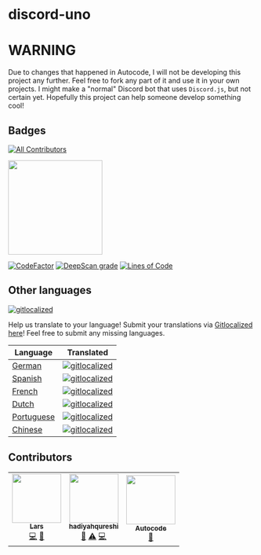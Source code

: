 # discord-uno

# WARNING
Due to changes that happened in Autocode, I will not be developing this project any further. Feel free to fork any part of it and use it in your own projects. I might make a "normal" Discord bot that uses `Discord.js`, but not certain yet. Hopefully this project can help someone develop something cool!

## Badges
<!-- ALL-CONTRIBUTORS-BADGE:START - Do not remove or modify this section -->
[![All Contributors](https://img.shields.io/badge/all_contributors-3-orange.svg?style=flat-square)](#contributors-)
<!-- ALL-CONTRIBUTORS-BADGE:END -->

[<img src="https://open.autocode.com/static/images/open.svg?" width="192">](https://open.autocode.com/) <!--https://autocode.com/mp/?fork=github%3Alarssieboy18%2Fdiscord-uno-->

[![CodeFactor](https://www.codefactor.io/repository/github/larssieboy18/discord-uno/badge)](https://www.codefactor.io/repository/github/larssieboy18/discord-uno)
[![DeepScan grade](https://deepscan.io/api/teams/18640/projects/22229/branches/653932/badge/grade.svg)](https://deepscan.io/dashboard#view=project&tid=18640&pid=22229&bid=653932)
[![Lines of Code](https://sonarcloud.io/api/project_badges/measure?project=larssieboy18_discord-uno&metric=ncloc)](https://sonarcloud.io/summary/new_code?id=larssieboy18_discord-uno)

## Other languages
[![gitlocalized ](https://gitlocalize.com/repo/7956/whole_project/badge.svg)](https://gitlocalize.com/repo/7956/whole_project?utm_source=badge)

Help us translate to your language! Submit your translations via [Gitlocalized here](https://gitlocalize.com/repo/7956)! Feel free to submit any missing languages.

| Language | Translated |
| ----------- | ----------- |
| [German](https://github.com/larssieboy18/discord-uno/blob/main/locale/de) | [![gitlocalized ](https://gitlocalize.com/repo/7956/de/badge.svg)](https://gitlocalize.com/repo/7956/de?utm_source=badge) |
| [Spanish](https://github.com/larssieboy18/discord-uno/blob/main/locale/es) | [![gitlocalized ](https://gitlocalize.com/repo/7956/es/badge.svg)](https://gitlocalize.com/repo/7956/es?utm_source=badge) |
| [French](https://github.com/larssieboy18/discord-uno/blob/main/locale/fr) | [![gitlocalized ](https://gitlocalize.com/repo/7956/fr/badge.svg)](https://gitlocalize.com/repo/7956/fr?utm_source=badge) |
| [Dutch](https://github.com/larssieboy18/discord-uno/blob/main/locale/nl) | [![gitlocalized ](https://gitlocalize.com/repo/7956/nl/badge.svg)](https://gitlocalize.com/repo/7956/nl?utm_source=badge) |
| [Portuguese](https://github.com/larssieboy18/discord-uno/blob/main/locale/pt) | [![gitlocalized ](https://gitlocalize.com/repo/7956/pt/badge.svg)](https://gitlocalize.com/repo/7956/pt?utm_source=badge) |
| [Chinese](https://github.com/larssieboy18/discord-uno/blob/main/locale/zh) | [![gitlocalized ](https://gitlocalize.com/repo/7956/zh/badge.svg)](https://gitlocalize.com/repo/7956/zh?utm_source=badge) |

## Contributors

<!-- ALL-CONTRIBUTORS-LIST:START - Do not remove or modify this section -->
<!-- prettier-ignore-start -->
<!-- markdownlint-disable -->
<table>
  <tbody>
    <tr>
      <td align="center"><a href="autocode.com/CreeperTown"><img src="https://avatars.githubusercontent.com/u/9215689?v=4?s=100" width="100px;" alt=""/><br /><sub><b>Lars</b></sub></a><br /><a href="https://github.com/larssieboy18/discord-uno/commits?author=larssieboy18" title="Code">💻</a> <a href="https://github.com/larssieboy18/discord-uno/commits?author=larssieboy18" title="Documentation">📖</a></td>
      <td align="center"><a href="https://github.com/hadiyahqureshi"><img src="https://avatars.githubusercontent.com/u/39827241?v=4?s=100" width="100px;" alt=""/><br /><sub><b>hadiyahqureshi</b></sub></a><br /><a href="#ideas-hadiyahqureshi" title="Ideas, Planning, & Feedback">🤔</a> <a href="https://github.com/larssieboy18/discord-uno/commits?author=hadiyahqureshi" title="Tests">⚠️</a> <a href="https://github.com/larssieboy18/discord-uno/commits?author=hadiyahqureshi" title="Code">💻</a></td>
      <td align="center"><a href="https://autocode.com/"><img src="https://avatars.githubusercontent.com/u/80448855?v=4?s=100" width="100px;" alt=""/><br /><sub><b>Autocode</b></sub></a><br /><a href="#tool-acode" title="Tools">🔧</a></td>
    </tr>
  </tbody>
</table>

<!-- markdownlint-restore -->
<!-- prettier-ignore-end -->

<!-- ALL-CONTRIBUTORS-LIST:END -->
